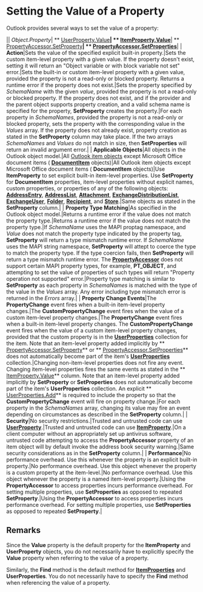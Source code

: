 
# Setting the Value of a Property

Outlook provides several ways to set the value of a property:



|| _Object.Property_| ** [UserProperty.Value](9f313262-ffd4-3245-f516-bc2d62d6f33a.md)**| ** [ItemProperty.Value](81144bd5-15d5-a233-6001-f8c80392850f.md)**| ** [PropertyAccessor.SetProperty](2a97c11d-3f5f-65fe-23d6-8efa40dca303.md)**| ** [PropertyAccessor.SetProperties](bf7c86da-5146-9567-5b7e-3e5e63ee5587.md)**|
| **Action**|Sets the value of the specified explicit built-in property.|Sets the custom item-level property with a given value. If the property doesn't exist, setting it will return an "Object variable or with block variable not set" error.|Sets the built-in or custom item-level property with a given value, provided the property is not a read-only or blocked property. Returns a runtime error if the property does not exist.|Sets the property specified by  _SchemaName_ with the given _value_, provided the property is not a read-only or blocked property. If the property does not exist, and if the provider and the parent object supports property creation, and a valid schema name is specified for the property,  **SetProperty** creates the property.|For each property in  _SchemaNames_, provided the property is not a read-only or blocked property, sets the property with the corresponding value in the  _Values_ array. If the property does not already exist, property creation as stated in the **SetProperty** column may take place. If the two arrays _SchemaNames_ and _Values_ do not match in size, then **SetProperties** will return an invalid argument error.|
| **Applicable Objects**|All objects in the Outlook object model.|All  [Outlook item objects](6ea4babf-facf-4018-ef5a-4a484e55153a.md) except Microsoft Office document items ( **[DocumentItem](7b0a6af0-6632-3ff6-841f-5b081d0d68d8.md)** objects)|All Outlook item objects except Microsoft Office document items ( **DocumentItem** objects)|Use  **ItemProperty** to set explicit built-in item-level properties. Use **SetProperty** for **DocumentItem** properties, item-level properties without explicit names, custom prroperties, or properties of any of the following objects: **[AddressEntry](d4a0a85e-8bab-bc56-57bc-d70c3c570c8e.md)**,  **[AddressList](84611afe-48b1-185b-df4b-0f004e7436ff.md)**,  **[Attachment](3e11582b-ac90-0948-bc37-506570bb287b.md)**,  **[ExchangeDistributionList](2830dfba-6c0a-a81f-6b98-92ac2aafb59d.md)**,  **[ExchangeUser](6ec117d1-7fdb-aa36-b567-1242f8238df0.md)**,  **[Folder](3cf6cda8-6d70-666e-2643-9d9c5b9cacfc.md)**,  **[Recipient](8cee4d79-ec55-52a4-710b-6456944ca86d.md)**, and  **[Store](1eb22fe9-8849-7476-5388-2515b48591b9.md)**.|Same objects as stated in the  **SetProperty** column.|
| **Property Type Matching**|As specified in the Outlook object model.|Returns a runtime error if the value does not match the property type.|Returns a runtime error if the value does not match the property type.|If  _SchemaName_ uses the MAPI proptag namespace, and _Value_ does not match the property type indicated by the property tag, **SetProperty** will return a type mismatch runtime error. If _SchemaName_ uses the MAPI string namespace, **SetProperty** will attept to coerce the type to match the property type. If the type coercion fails, then **SetProperty** will return a type mismatch runtime error. The **[PropertyAccessor](2fc91e13-703c-3ec9-9066-ffee7144306c.md)** does not support certain MAPI property types, for example, **PT_OBJECT**, and attempting to set the value of properties of such types will return "Property operation not supported" error.|Property type matching is similar to  **SetProperty** as each property in _SchemaNames_ is matched with the type of the value in the _Values_ array. Any error including type mismatch error is returned in the _Errors_ array.|
| **Property Change Events**|The  **PropertyChange** event fires when a built-in item-level property changes.|The  **CustomPropertyChange** event fires when the value of a custom item-level property changes.|The  **PropertyChange** event fires when a built-in item-level property changes. The **CustomPropertyChange** event fires when the value of a custom item-level property changes, provided that the custom property is in the **[UserProperties](20b49c86-d74f-9bda-382c-559af278c148.md)** collection for the item. Note that an item-level property added implicitly by ** [PropertyAccessor.SetProperty](2a97c11d-3f5f-65fe-23d6-8efa40dca303.md)** or ** [PropertyAccessor.SetProperties](bf7c86da-5146-9567-5b7e-3e5e63ee5587.md)** does not automatically become part of the item's **[UserProperties](20b49c86-d74f-9bda-382c-559af278c148.md)** collection.|Changing non-item-level properties does not fire any event. Changing item-level properties fires the same events as stated in the  ** [ItemProperty.Value](81144bd5-15d5-a233-6001-f8c80392850f.md)** column. Note that an item-level property added implicitly by **SetProperty** or **SetProperties** does not automatically become part of the item's **UserProperties** collection. An explicit ** [UserProperties.Add](88b86622-2234-77be-41e7-b76b0b3a75ad.md)** is required to include the property so that the **CustomPropertyChange** event will fire on property change.|For each property in the  _SchemaNames_ array, changing its value may fire an event depending on circumstances as described in the **SetProperty** column.|
| **Security**|No security restrictions.|Trusted and untrusted code can use  **[UserProperty](c94f642f-4368-d775-a79f-ce6c39bfe1fd.md)**.|Trusted and untrusted code can use  **[ItemProperty](3570d1f9-40ed-0a99-f63c-141134418c3b.md)**.|On a client computer without an appropriately set up antivirus software, untrusted code attempting to access the  **PropertyAccessor** property of an item object will by default invoke the address book security warning.|Same security considerations as in the  **SetProperty** column.|
| **Performance**|No performance overhead. Use this whenever the property is an explicit built-in property.|No performance overhead. Use this object whenever the property is a custom property at the item-level.|No performance overhead. Use this object whenever the property is a named item-level property.|Using the  **PropertyAccessor** to access properties incurs performance overhead. For setting multiple properties, use **SetProperties** as opposed to repeated **SetProperty**.|Using the  **PropertyAccessor** to access properties incurs performance overhead. For setting multiple properties, use **SetProperties** as opposed to repeated **SetProperty**.|

## Remarks

Since the  **Value** property is the default property for the **ItemProperty** and **UserProperty** objects, you do not necessarily have to explicitly specify the **Value** property when referring to the value of a property.

Similarly, the  **Find** method is the default method for **[ItemProperties](34a110ed-6617-72da-1e98-a9773c705b40.md)** and **UserProperties**. You do not necessarily have to specify the  **Find** method when referencing the value of a property.

